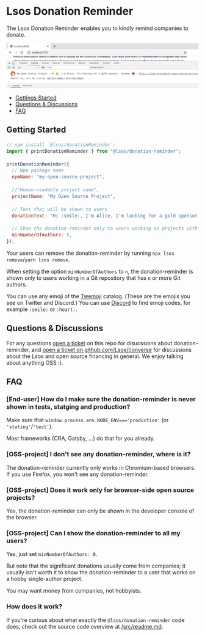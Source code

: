 # Lsos Donation Reminder

The Lsos Donation Reminder enables you to kindly remind companies to donate.

<p align="center">
  <img src="/donation-reminder.png" />
</p>


- [Gettings Started](#getting-started)
- [Questions & Discussions](#questions--discussions)
- [FAQ](#faq)


## Getting Started

~~~js
// npm install `@lsos/donationReminder`:
import { printDonationReminder } from "@lsos/donation-reminder";

printDonationReminder({
  // Npm package name
  npmName: "my-open-source-project",

  //"Human-readable project name",
  projectName: "My Open Source Project",

  // Text that will be shown to users
  donationText: "Hi :smile:, I'm Alice, I'm looking for a gold sponsor, thanks! :heart:",

  // Show the donation-reminder only to users working on projects with >=5 authors
  minNumberOfAuthors: 5,
});
~~~

Your users can remove the donation-reminder by running `npx lsos remove`/`yarn lsos remove`.

When setting the option `minNumberOfAuthors` to `n`,
the donation-reminder is shown only to users working in a Git repository that has `n` or more Git authors.

You can use any emoji of the [Twemoji](https://github.com/twitter/twemoji) catalog.
(These are the emojis you see on Twitter and Discord.)
You can use [Discord](https://discord.com/) to find emoji codes,
for example `:smile:` or `:heart:`.


## Questions & Discussions

For any questions
[open a ticket](https://github.com/Lsos/donation-reminder/issues/new)
on this repo for disucssions about donation-reminder,
and
[open a ticket on github.com/Lsos/converse](https://github.com/Lsos/converse/issues/new)
for discussions about the Lsos and open source financing in general.
We enjoy talking about anything OSS :).


## FAQ

### [End-user] How do I make sure the donation-reminder is never shown in tests, statging and production?

Make sure that `window.process.env.NODE_ENV==='production'` (or `'stating'`/`'test'`).

Most frameworks (CRA, Gatsby, ...) do that for you already.

### [OSS-project] I don't see any donation-reminder, where is it?

The donation-reminder currently only works in Chromium-based browsers.
If you use Firefox, you won't see any donation-reminder.

### [OSS-project] Does it work only for browser-side open source projects?

Yes, the donation-reminder can only be shown in the developer console of the browser.

### [OSS-project] Can I show the donation-reminder to all my users?

Yes, just set `minNumberOfAuthors: 0`.

But note that the significant donations usually come from companies; it usually isn't worth it to show the donation-reminder to a user that works on a hobby single-author project.

You may want money from companies, not hobbyists.

### How does it work?

If you're curious about what exactly the `@lsos/donation-reminder` code does, check out the source code overview at [/src/readme.md](/src/).
